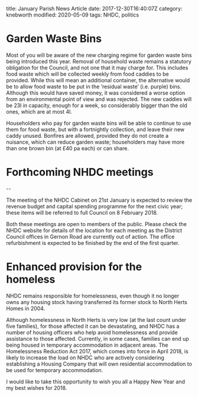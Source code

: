 title: January Parish News Articledate: 2017-12-30T16:40:07Z
category: knebworth
modified: 2020-05-09
tags: NHDC, politics



# Garden Waste Bins


Most of you will be aware of the new charging regime for garden waste bins being introduced this year. Removal of household waste remains a statutory obligation for the Council, and not one that it may charge for. This includes food waste which will be collected weekly from food caddies to be provided. While this will mean an additional container, the alternative would be to allow food waste to be put in the ‘residual waste’ (i.e. purple) bins. Although this would have saved money, it was considered a worse option from an environmental point of view and was rejected. The new caddies will be 23l in capacity, enough for a week, so considerably bigger than the old ones, which are at most 4l.

Householders who pay for garden waste bins will be able to continue to use them for food waste, but with a fortnightly collection, and leave their new caddy unused. Bonfires are allowed, provided they do not create a nuisance, which can reduce garden waste; householders may have more than one brown bin (at &pound;40 pa each) or can share.

# Forthcoming NHDC meetings
--

The meeting of the NHDC Cabinet on 21st January is expected to review the revenue budget and capital spending programme for the next civic year; these items will be referred to full Council on 8 February 2018.

Both these meetings are open to members of the public. Please check the NHDC website for details of the location for each meeting as the District Council offices in Gernon Road are currently out of action. The office refurbishment is expected to be finished by the end of the first quarter.

# Enhanced provision for the homeless


NHDC remains responsible for homelessness, even though it no longer owns any housing stock having transferred its former stock to North Herts Homes in 2004.

Although homelessness in North Herts is very low (at the last count under five families), for those affected it can be devastating, and NHDC has a number of housing officers who help avoid homelessness and provide assistance to those affected. Currently, in some cases, families can end up being housed in temporary accommodation in adjacent areas. The Homelessness Reduction Act 2017, which comes into force in April 2018, is likely to increase the load on NHDC who are actively considering establishing a Housing Company that will own residential accommodation to be used for temporary accommodation.

I would like to take this opportunity to wish you all a Happy New Year and my best wishes for 2018.
